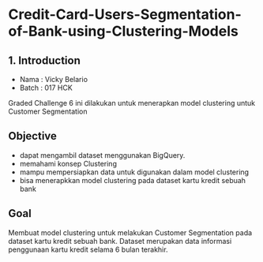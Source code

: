 # Credit-Card-Users-Segmentation-of-Bank-using-Clustering-Models

## 1. Introduction
- Nama  : Vicky Belario
- Batch : 017 HCK

Graded Challenge 6 ini dilakukan untuk menerapkan model clustering untuk Customer Segmentation 

## **Objective**
- dapat mengambil dataset menggunakan BigQuery.
- memahami konsep Clustering
- mampu mempersiapkan data untuk digunakan dalam model clustering
- bisa menerapkkan model clustering pada dataset kartu kredit sebuah bank 

## Goal
Membuat model clustering untuk melakukan Customer Segmentation pada dataset kartu kredit sebuah bank. Dataset  merupakan data informasi penggunaan kartu kredit selama 6 bulan terakhir.